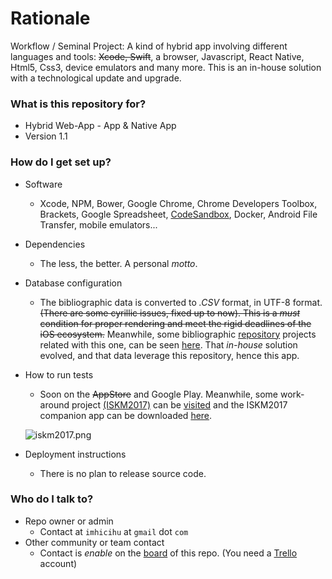 # Rationale #

Workflow / Seminal Project: A kind of hybrid app involving different languages and tools: ~~Xcode, Swift~~, a browser, Javascript, React Native, Html5, Css3, device emulators and many more. This is an in-house solution with a technological update and upgrade.

### What is this repository for? ###

* Hybrid Web-App - App & Native App
* Version 1.1


### How do I get set up? ###

* Software
     - Xcode, NPM, Bower, Google Chrome, Chrome Developers Toolbox, Brackets, Google Spreadsheet, [CodeSandbox](https://codesandbox.io/), Docker, Android File Transfer, mobile emulators...
* Dependencies
     - The less, the better. A personal _motto_.
* Database configuration
     - The bibliographic data is converted to _.CSV_ format, in UTF-8 format. ~~(There are some cyrillic issues, fixed up to now). This is a _must_ condition for proper rendering and meet the rigid deadlines of the iOS ecosystem.~~ Meanwhile, some bibliographic [repository](https://bitbucket.org/imhicihu/databases-repositories) projects related with this one, can be seen [here](https://bitbucket.org/imhicihu/database-on-mobile-device). That _in-house_ solution evolved, and that data leverage this repository, hence this app.  
* How to run tests
     - Soon on the ~~AppStore~~ and Google Play. Meanwhile, some work-around project [(ISKM2017)](https://bitbucket.org/imhicihu/iskm2017) can be [visited](http://www.imhicihu-conicet.gob.ar/iskm2017/) and the ISKM2017 companion app can be downloaded [here](https://play.google.com/store/apps/details?id=com.iskm2017.app_120833_124594&hl=es).
     
     ![iskm2017.png](https://bitbucket.org/repo/Gg8Xdg7/images/4097326788-iskm2017.png)

* Deployment instructions
     - There is no plan to release source code. 


### Who do I talk to? ###

* Repo owner or admin
     - Contact at `imhicihu` at `gmail` dot `com`
* Other community or team contact
     - Contact is _enable_ on the [board](https://bitbucket.org/imhicihu/bibliographical-hybrid-mobile-webapp-app/addon/trello/trello-board) of this repo. (You need a [Trello](https://trello.com/) account)
